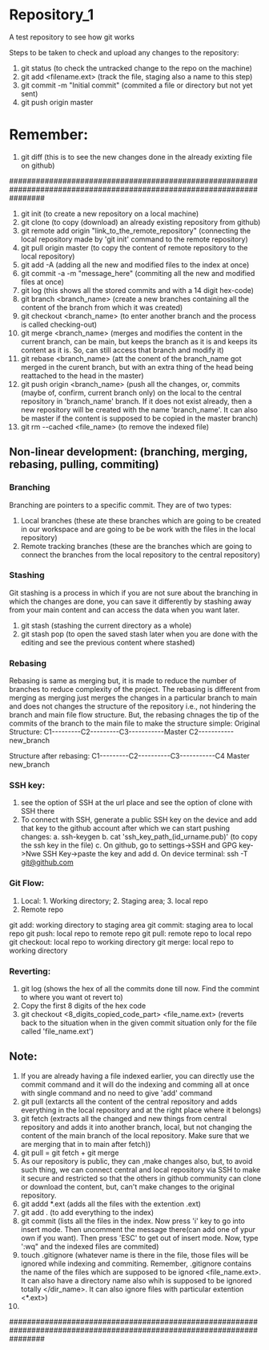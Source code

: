# Repository_1

A test repository to see how git works

Steps to be taken to check and upload any changes to the repository:

1. git status (to check the untracked change to the repo on the machine)
2. git add <filename.ext> (track the file, staging also a name to this step)
3. git commit -m "Initial commit" (commited a file or directory but not yet sent)
4. git push origin master


# Remember:
1. git diff <filelanme> (this is to see the new changes done in the already exixting file on github)

########################################################################################################################

1. git init (to create a new repository on a local machine)
2. git clone (to copy (download) an already existing repository from github)
3. git remote add origin "link_to_the_remote_repository" (connecting the local repository made by 'git init' command to the remote repository)
4. git pull origin master (to copy the content of remote repository to the local repository)
5. git add -A (adding all the new and modified files to the index at once)
6. git commit -a -m "message_here" (commiting all the new and modified files at once)
7. git log (this shows all the stored commits and with a 14 digit hex-code)
8. git branch <branch_name> (create a new branches containing all the content of the branch from which it was created)
9. git checkout <branch_name> (to enter another branch and the process is called checking-out)
10. git merge <branch_name> (merges and modifies the content in the current branch, can be main, but keeps the branch as it is and keeps its content as it is. So, can still access that branch and modify it)
11. git rebase <branch_name> (att the conent of the branch_name got merged in the curent branch, but with an extra thing of the head being reattached to the head in the master)
12. git push origin <branch_name> (push all the changes, or, commits (maybe of, confirm, current branch only) on the local to the central repository in 'branch_name' branch. If it does not exist already, then a new repository will be created with the name 'branch_name'. It can also be master if the content is supposed to be copied in the master branch)
13. git rm --cached <file_name> (to remove the indexed file)

## Non-linear development: (branching, merging, rebasing, pulling, commiting)

### Branching
Branching are pointers to a specific commit. They are of two types: 
1. Local branches (these ate these branches which are going to be created in our workspace and are going to be be work with the files in the local repository)
2. Remote tracking branches (these are the branches which are going to connect the branches from the local repository to the central repository)

### Stashing
Git stashing is a process in which if you are not sure about the branching in which the changes are done, you can save it differently by stashing away from your main content and can access the data when you want later.
1. git stash (stashing the current directory as a whole)
2. git stash pop (to open the saved stash later when you are done with the editing and see the previous content where stashed)

### Rebasing
Rebasing is same as merging but, it is made to reduce the number of branches to reduce complexity of the project. The rebasing is different from merging as merging just merges the changes in a particular branch to main and does not changes the structure of the repository i.e., not hindering the branch and main file flow structure. But, the rebasing chnages the tip of the commits of the branch to the main file to make the structure simple:
Original Structure:
C1---------C2---------C3-----------Master
           C2-----------new_branch

Structure after rebasing:
C1---------C2----------C3-----------C4
                    Master        new_branch

### SSH key:
1. see the option of SSH at the url place and see the option of clone with SSH there
2. To connect with SSH, generate a public SSH key on the device and add that key to the github account after which we can start pushing changes:
    a. ssh-keygen
    b. cat 'ssh_key_path_(id_urname.pub)' (to copy the ssh key in the file)
    c. On github, go to settings->SSH and GPG key->Nwe SSH Key->paste the key and add
    d. On device terminal: ssh -T git@github.com

### Git Flow:
1. Local: 1. Working directory; 2. Staging area; 3. local repo
2. Remote repo

git add: working directory to staging area
git commit: staging area to local repo
git push: local repo to remote repo
git pull: remote repo to local repo
git checkout: local repo to working directory
git merge: local repo to working directory

### Reverting:
1. git log (shows the hex of all the commits done till now. Find the commint to where you want ot revert to)
2. Copy the first 8 digits of the hex code 
3. git checkout <8_digits_copied_code_part> <file_name.ext> (reverts back to the situation when in the given commit situation only for the file called 'file_name.ext')

## Note:
1. If you are already having a file indexed earlier, you can directly use the commit command and it will do the indexing and comming all at once with single command and no need to give 'add' command
2. git pull (extarcts all the content of the central repository and adds everything in the local repository and at the right place where it belongs)
3. git fetch (extracts all the changed and new things from central repository and adds it into another branch, local, but not changing the content of the main branch of the local repository. Make sure that we are merging that in to main after fetch))
4. git pull = git fetch + git merge
5. As our repository is public, they can ,make changes also, but, to avoid such thing, we can connect central and local repository via SSH to make it secure and restricted so that the others in github community can clone or download the content, but, can't make changes to the original repository.
6. git addd *.ext (adds all the files with the extention .ext)
7. git add . (to add everything to the index)
8. git commit (lists all the files in the index. Now press 'i' key to go into insert mode. Then uncomment the message there(can add one of ypur own if you want). Then press 'ESC' to get out of insert mode. Now, type ':wq" and the indexed files are commited)
9. touch .gitignore (whatever name is there in the file, those files will be ignored while indexing and commiting. Remember, .gitignore contains the name of the files which are supposed to be ignored <file_name.ext>. It can also have a directory name also whih is supposed to be ignored totally </dir_name>. It can also ignore files with particular extention <*.ext>)
10. 

########################################################################################################################
